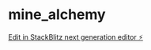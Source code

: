 # mine_alchemy

[Edit in StackBlitz next generation editor ⚡️](https://stackblitz.com/~/github.com/TechIntegrationLabs/mine_alchemy)